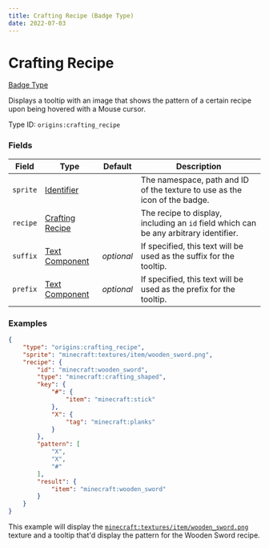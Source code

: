 ```yaml
---
title: Crafting Recipe (Badge Type)
date: 2022-07-03
---
```


#   Crafting Recipe

[Badge Type](../badge_types.md)

Displays a tooltip with an image that shows the pattern of a certain recipe upon being hovered with a Mouse cursor.

Type ID: `origins:crafting_recipe`


### Fields

Field | Type | Default | Description
------|------|---------|------------
`sprite` | [Identifier](../data_types/identifier.md) | | The namespace, path and ID of the texture to use as the icon of the badge.
`recipe` | [Crafting Recipe](../data_types/crafting_recipe.md) | | The recipe to display, including an `id` field which can be any arbitrary identifier.
`suffix` | [Text Component](../data_types/text_component.md) | _optional_ | If specified, this text will be used as the suffix for the tooltip.
`prefix` | [Text Component](../data_types/text_component.md) | _optional_ | If specified, this text will be used as the prefix for the tooltip.


### Examples

```json
{
    "type": "origins:crafting_recipe",
    "sprite": "minecraft:textures/item/wooden_sword.png",
    "recipe": {
		"id": "minecraft:wooden_sword",
		"type": "minecraft:crafting_shaped",
		"key": {
			"#": {
	    		"item": "minecraft:stick"
	    	},
	    	"X": {
	    		"tag": "minecraft:planks"
	    	}
	  	},
	  	"pattern": [
	    	"X",
	    	"X",
	    	"#"
	  	],
	  	"result": {
	    	"item": "minecraft:wooden_sword"
	  	}
	}
}
```

This example will display the [`minecraft:textures/item/wooden_sword.png`](https://github.com/misode/mcmeta/blob/assets/assets/minecraft/textures/item/wooden_sword.png) texture and a tooltip that'd display the pattern for the Wooden Sword recipe.
